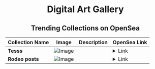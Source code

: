 <div align="center">

# Digital Art Gallery

## Trending Collections on OpenSea

| Collection Name                       | Image                                                                                     | Description                       | OpenSea Link                                                                                          |
|---------------------------------------|-------------------------------------------------------------------------------------------|-----------------------------------|--------------------------------------------------------------------------------------------------------|
| **Tesss** | ![Image](https://i.seadn.io/s/raw/files/e97a1069a394a68905d4637949466670.png?w=500&auto=format?w=200&auto=format) |  | <details><summary>Link</summary>[Tesss](https://opensea.io/collection/tesss-1)</details> |
| **Rodeo posts** | ![Image](https://i.seadn.io/s/raw/files/626f96f4903db18a3f2877b634da1b02.jpg?w=500&auto=format?w=200&auto=format) |  | <details><summary>Link</summary>[Rodeo posts](https://opensea.io/collection/rodeo-posts-13090)</details> |

</div>